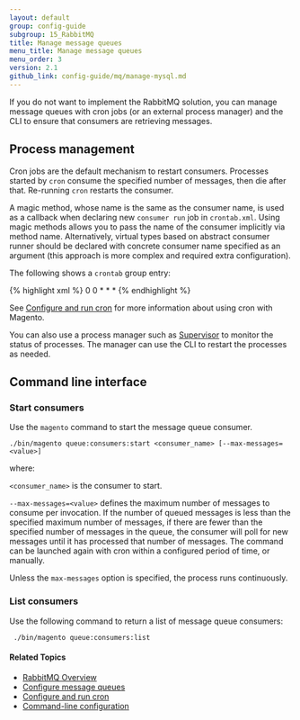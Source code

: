 ```yaml
---
layout: default
group: config-guide
subgroup: 15_RabbitMQ
title: Manage message queues
menu_title: Manage message queues
menu_order: 3
version: 2.1
github_link: config-guide/mq/manage-mysql.md
---
```



If you do not want to implement the RabbitMQ solution, you can manage message queues with cron jobs (or an external process manager) and the CLI to ensure that consumers are retrieving messages.

## Process management

Cron jobs are the default mechanism to restart consumers. Processes started by `cron` consume the specified number of messages, then die after that. Re-running `cron` restarts the consumer.

A magic method, whose name is the same as the consumer name, is used as a callback when declaring new `consumer run` job in `crontab.xml`. Using magic methods allows you to pass the name of the consumer implicitly via method name. Alternatively, virtual types based on abstract consumer runner should be declared with concrete consumer name specified as an argument (this approach is more complex and required extra configuration).

The following shows a `crontab` group entry:

{% highlight xml %}
<group id="default">
    <job name="consumerCustomerCreatedListener" instance="Magento\MessageQueue\Model\ConsumerRunner" method="customerCreatedListener">
        <schedule>0 0 * * *</schedule>
    </job>
</group>
{% endhighlight %}

See <a href="{{page.baseurl}}config-guide/cli/config-cli-subcommands-cron.html">Configure and run cron</a> for more information about using cron with Magento.

You can also use a process manager such as <a href="http://supervisord.org/index.html">Supervisor</a> to monitor the status of processes. The manager can use the CLI to restart the processes as needed.

## Command line interface

### Start consumers

Use the `magento` command to start the message queue consumer.

`./bin/magento queue:consumers:start <consumer_name> [--max-messages=<value>]`

where:

`<consumer_name>` is the consumer to start.

`--max-messages=<value>` defines the maximum number of messages to consume per invocation. If the number of queued messages is less than the specified maximum number of messages, if there are fewer than the specified number of messages in the queue, the consumer will poll for new messages until it has processed that number of messages. The command can be launched again with cron within a configured period of time, or manually.

Unless the `max-messages` option is specified, the process runs continuously.

### List consumers

Use the following command to return a list of message queue consumers:

` ./bin/magento queue:consumers:list`

#### Related Topics

*	<a href="{{page.baseurl}}config-guide/mq/rabbitmq-overview.html">RabbitMQ Overview</a>
*	<a href="{{page.baseurl}}config-guide/mq/config-mq.html">Configure message queues</a>
*	<a href="{{page.baseurl}}config-guide/cli/config-cli-subcommands-cron.html">Configure and run cron</a>
*	<a href="{{page.baseurl}}config-guide/cli/config-cli-subcommands.html">Command-line configuration</a>
